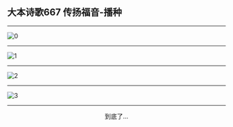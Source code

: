 
## 大本诗歌667 传扬福音-播种
        
<div id="aplayer0"></div>

---

<img alt="0" data-original="https://cdn.jsdelivr.net/gh/k34869/shi/data/d0665/0">

---

<img alt="1" data-original="https://cdn.jsdelivr.net/gh/k34869/shi/data/d0665/1">

---

<img alt="2" data-original="https://cdn.jsdelivr.net/gh/k34869/shi/data/d0665/2">

---

<img alt="3" data-original="https://cdn.jsdelivr.net/gh/k34869/shi/data/d0665/3">

---

<p style="text-align: center">到底了...</p>

<script src="/js/dist-view.js"></script>

<script>
MAIN.id = 'd0665';
        
const ap0 = new APlayer({
    container: document.getElementById('aplayer0'),
    volume: 1,
    loop: 'none',
    preload: 'none',
    audio: [{
        name: '大本诗歌667.mp3',
        artist: '大本诗歌',
        url: 'https://res.wx.qq.com/voice/getvoice?mediaid=MzI0NTk3MDM5M18yMjQ3NDk2MDg0',
        cover: '/favicon'
    }]
});
</script>
